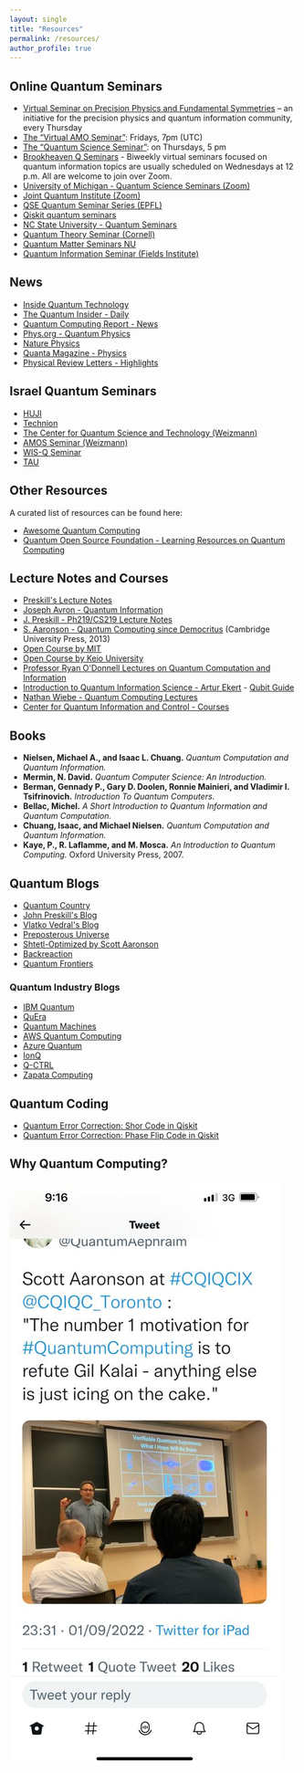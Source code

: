 ```yaml
---
layout: single
title: "Resources"
permalink: /resources/
author_profile: true
---
```


## Online Quantum Seminars

- [Virtual Seminar on Precision Physics and Fundamental Symmetries](https://indico.cern.ch/category/12183/) – an initiative for the precision physics and quantum information community, every Thursday
- [The “Virtual AMO Seminar”](https://www.amo-seminar.com): Fridays, 7pm (UTC)
- [The “Quantum Science Seminar”](http://quantumscienceseminar.com/): on Thursdays, 5 pm
- [Brookheaven Q Seminars](https://www.bnl.gov/compsci/quantum/qseminars.php) - Biweekly virtual seminars focused on quantum information topics are usually scheduled on Wednesdays at 12 p.m. All are welcome to join over Zoom.
- [University of Michigan - Quantum Science Seminars (Zoom)](https://ece.engin.umich.edu/events/all-seminars/quantum-science-seminar/)
- [Joint Quantum Institute (Zoom)](https://jqi.umd.edu/events)
- [QSE Quantum Seminar Series (EPFL)](https://www.epfl.ch/research/domains/quantum-center/center-for-quantum-science-and-engineering/events/qse-quantum-seminar-series/)
- [Qiskit quantum seminars](https://www.youtube.com/playlist?list=PLOFEBzvs-Vvr0uEoGFo08n4-WrM_8fft2)
- [NC State University - Quantum Seminars](https://quantum.ncsu.edu/quantum-seminars/)
- [Quantum Theory Seminar (Cornell)](https://quantumtheory.physics.cornell.edu/)
- [Quantum Matter Seminars NU](https://sites.google.com/view/quantum-matter-seminar/contact-us)
- [Quantum Information Seminar (Fields Institute)](http://www.fields.utoronto.ca/activities/seminars/quantum-information-seminar)

## News

- [Inside Quantum Technology](https://www.insidequantumtechnology.com/)
- [The Quantum Insider - Daily](https://thequantuminsider.com/category/daily/)
- [Quantum Computing Report - News](https://quantumcomputingreport.com/news/)
- [Phys.org - Quantum Physics](https://phys.org/physics-news/quantum-physics/)
- [Nature Physics](https://www.nature.com/nphys/)
- [Quanta Magazine - Physics](https://www.quantamagazine.org/physics/)
- [Physical Review Letters - Highlights](https://journals.aps.org/prl/highlights)

## Israel Quantum Seminars

- [HUJI](https://phys.huji.ac.il/calendar/upcoming/events/quantum-center-seminar)
- [Technion](https://quantum.technion.ac.il/events)
- [The Center for Quantum Science and Technology (Weizmann)](https://centers.weizmann.ac.il/quantum-science-technology/events)
- [AMOS Seminar (Weizmann)](https://www.weizmann.ac.il/AMOS/seminars)
- [WIS-Q Seminar](https://www.weizmann.ac.il/complex/arnon/wis-q-seminar)
- [TAU](https://quantum.tau.ac.il/seminar-quantum-computing-July-7-2021_1950)

## Other Resources

A curated list of resources can be found here:
- [Awesome Quantum Computing](https://github.com/desireevl/awesome-quantum-computing)
- [Quantum Open Source Foundation - Learning Resources on Quantum Computing](https://www.qosf.org/learn_quantum/)

## Lecture Notes and Courses

- [Preskill's Lecture Notes](http://theory.caltech.edu/~preskill/ph219/index.html#lecture)
- [Joseph Avron - Quantum Information](https://phsites.technion.ac.il/avron/wp-content/uploads/sites/3/2021/07/Quantum_information_116031.pdf)
- [J. Preskill - Ph219/CS219 Lecture Notes](http://theory.caltech.edu/~preskill/ph219/index.html#lecture)
- [S. Aaronson - Quantum Computing since Democritus](https://www.scottaaronson.com/democritus/) (Cambridge University Press, 2013)
- [Open Course by MIT](https://ocw.mit.edu/courses/mas-865j-quantum-information-science-spring-2006/pages/lecture-notes/)
- [Open Course by Keio University](https://www.futurelearn.com/courses/intro-to-quantum-computing)
- [Professor Ryan O'Donnell Lectures on Quantum Computation and Information](https://www.youtube.com/@RyanODonnellTeaching/playlists)
- [Introduction to Quantum Information Science - Artur Ekert](https://www.arturekert.org/iqis) - [Qubit Guide](https://qubit.guide/index)
- [Nathan Wiebe - Quantum Computing Lectures](https://www.youtube.com/@nathanwiebe5305/videos)
- [Center for Quantum Information and Control - Courses](https://cquic.unm.edu/courses/index.html)

## Books

- **Nielsen, Michael A., and Isaac L. Chuang.** *Quantum Computation and Quantum Information.*
- **Mermin, N. David.** *Quantum Computer Science: An Introduction.*
- **Berman, Gennady P., Gary D. Doolen, Ronnie Mainieri, and Vladimir I. Tsifrinovich.** *Introduction To Quantum Computers.*
- **Bellac, Michel.** *A Short Introduction to Quantum Information and Quantum Computation.*
- **Chuang, Isaac, and Michael Nielsen.** *Quantum Computation and Quantum Information.*
- **Kaye, P., R. Laflamme, and M. Mosca.** *An Introduction to Quantum Computing.* Oxford University Press, 2007.

## Quantum Blogs

- [Quantum Country](https://quantum.country/)
- [John Preskill's Blog](https://quantumfrontiers.com/author/preskill/)
- [Vlatko Vedral's Blog](https://www.vlatkovedral.com/blog/)
- [Preposterous Universe](https://www.preposterousuniverse.com/blog/)
- [Shtetl-Optimized by Scott Aaronson](https://scottaaronson.blog/)
- [Backreaction](https://backreaction.blogspot.com/)
- [Quantum Frontiers](https://quantumfrontiers.com/)

### Quantum Industry Blogs

- [IBM Quantum](https://www.ibm.com/quantum/blog)
- [QuEra](https://www.quera.com/blog)
- [Quantum Machines](https://www.quantum-machines.co/blog/)
- [AWS Quantum Computing](https://aws.amazon.com/blogs/quantum-computing/)
- [Azure Quantum](https://azure.microsoft.com/en-us/blog/quantum/)
- [IonQ](https://ionq.com/blog)
- [Q-CTRL](https://q-ctrl.com/blog)
- [Zapata Computing](https://zapata.ai/blog/)

## Quantum Coding

- [Quantum Error Correction: Shor Code in Qiskit](https://quantumcomputinguk.org/tutorials/quantum-error-correction-shor-code-in-qiskit)
- [Quantum Error Correction: Phase Flip Code in Qiskit](https://quantumcomputinguk.org/tutorials/quantum-error-correction-phase-flip-code-in-qiskit)


## Why Quantum Computing?
<img src="../images/whyqc_aaronson.jpg" alt="Why Quantum Computing" style="float: left; margin-right: 10px;">
